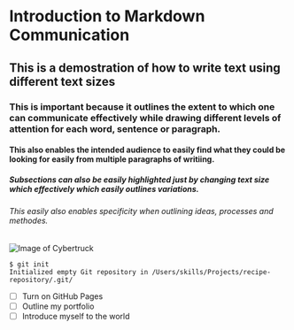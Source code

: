 # Introduction to Markdown Communication
## This is a demostration of how to write text using different text sizes
### This is important because it outlines the extent to which one can communicate effectively while drawing different levels of attention for each word, sentence or paragraph.
#### This also enables the intended audience to easily find what they could be looking for easily from multiple paragraphs of writiing.
##### Subsections can also be easily highlighted just by changing text size which effectively which easily outlines variations.
###### This easily also enables specificity when outlining ideas, processes and methodes.

![Image of Cybertruck](https://upload.wikimedia.org/wikipedia/commons/c/ce/Cybertruck-fremont-cropped.jpg)

```
$ git init
Initialized empty Git repository in /Users/skills/Projects/recipe-repository/.git/
```

- [ ] Turn on GitHub Pages
- [ ] Outline my portfolio
- [ ] Introduce myself to the world
